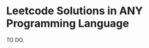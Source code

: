 # Leetcode Solutions in ANY Programming Language
TO DO.
<!--This is a test-->
<!--This is another test-->
<!--This is a third test, let's see!-->
<!--Okkk, hopefully this is the last test comment.>
<!--Let's see.-->